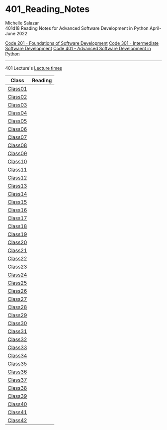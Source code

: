 # 401_Reading_Notes

Michelle Salazar   
401d18 Reading Notes for Advanced Software Development in Python April-June 2022

[Code 201 - Foundations of Software Development](https://github.com/MISalz/201_Reading_Notes)
[Code 301 - Intermediate Software Development](https://github.com/MISalz/301_Reading_Notes)
[Code 401 - Advanced Software Development in Python](https://github.com/MISalz/401_Reading_Notes)

---

401 Lecture's [Lecture times](https://github.com/MISalz/401_Reading_Notes/blob/main/Lecturetimes.md)

|Class|Reading|
---|:---:
[Class01](https://github.com/MISalz/401_Reading_Notes/blob/main/Class01.md)| 
[Class02](https://github.com/MISalz/401_Reading_Notes/blob/main/Class02.md)| 
[Class03](https://github.com/MISalz/401_Reading_Notes/blob/main/Class03.md)| 
[Class04](https://github.com/MISalz/401_Reading_Notes/blob/main/Class04.md)| 
[Class05](https://github.com/MISalz/401_Reading_Notes/blob/main/Class05.md)| 
[Class06](https://github.com/MISalz/401_Reading_Notes/blob/main/Class06.md)| 
[Class07](https://github.com/MISalz/401_Reading_Notes/blob/main/Class07.md)| 
[Class08](https://github.com/MISalz/401_Reading_Notes/blob/main/Class08.md)| 
[Class09](https://github.com/MISalz/401_Reading_Notes/blob/main/Class09.md)| 
[Class10](https://github.com/MISalz/401_Reading_Notes/blob/main/Class10.md)| 
[Class11](https://github.com/MISalz/401_Reading_Notes/blob/main/Class11.md)| 
[Class12](https://github.com/MISalz/401_Reading_Notes/blob/main/Class12.md)| 
[Class13](https://github.com/MISalz/401_Reading_Notes/blob/main/Class13.md)| 
[Class14](https://github.com/MISalz/401_Reading_Notes/blob/main/Class14.md)| 
[Class15](https://github.com/MISalz/401_Reading_Notes/blob/main/Class15.md)| 
[Class16](https://github.com/MISalz/401_Reading_Notes/blob/main/Class16.md)| 
[Class17](https://github.com/MISalz/401_Reading_Notes/blob/main/Class17.md)| 
[Class18](https://github.com/MISalz/401_Reading_Notes/blob/main/Class18.md)| 
[Class19](https://github.com/MISalz/401_Reading_Notes/blob/main/Class19.md)| 
[Class20](https://github.com/MISalz/401_Reading_Notes/blob/main/Class20.md)| 
[Class21](https://github.com/MISalz/401_Reading_Notes/blob/main/Class21.md)| 
[Class22](https://github.com/MISalz/401_Reading_Notes/blob/main/Class22.md)| 
[Class23](https://github.com/MISalz/401_Reading_Notes/blob/main/Class23.md)| 
[Class24](https://github.com/MISalz/401_Reading_Notes/blob/main/Class24.md)| 
[Class25](https://github.com/MISalz/401_Reading_Notes/blob/main/Class25.md)| 
[Class26](https://github.com/MISalz/401_Reading_Notes/blob/main/Class26.md)| 
[Class27](https://github.com/MISalz/401_Reading_Notes/blob/main/Class27.md)| 
[Class28](https://github.com/MISalz/401_Reading_Notes/blob/main/Class28.md)| 
[Class29](https://github.com/MISalz/401_Reading_Notes/blob/main/Class29.md)| 
[Class30](https://github.com/MISalz/401_Reading_Notes/blob/main/Class30.md)| 
[Class31](https://github.com/MISalz/401_Reading_Notes/blob/main/Class31.md)| 
[Class32](https://github.com/MISalz/401_Reading_Notes/blob/main/Class32.md)| 
[Class33](https://github.com/MISalz/401_Reading_Notes/blob/main/Class33.md)| 
[Class34](https://github.com/MISalz/401_Reading_Notes/blob/main/Class34.md)| 
[Class35](https://github.com/MISalz/401_Reading_Notes/blob/main/Class35.md)| 
[Class36](https://github.com/MISalz/401_Reading_Notes/blob/main/Class36.md)| 
[Class37](https://github.com/MISalz/401_Reading_Notes/blob/main/Class37.md)| 
[Class38](https://github.com/MISalz/401_Reading_Notes/blob/main/Class38.md)| 
[Class39](https://github.com/MISalz/401_Reading_Notes/blob/main/Class39.md)| 
[Class40](https://github.com/MISalz/401_Reading_Notes/blob/main/Class40.md)| 
[Class41](https://github.com/MISalz/401_Reading_Notes/blob/main/Class41.md)| 
[Class42](https://github.com/MISalz/401_Reading_Notes/blob/main/Class42.md)| 

